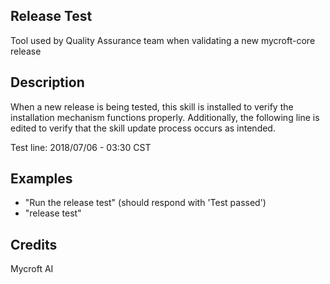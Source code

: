 ## Release Test
Tool used by Quality Assurance team when validating a new mycroft-core release

## Description 
When a new release is being tested, this skill is installed to verify the
installation mechanism functions properly.  Additionally, the following line
is edited to verify that the skill update process occurs as intended.

Test line:  2018/07/06 - 03:30 CST

## Examples 
* "Run the release test" (should respond with 'Test passed')
* "release test"

## Credits 
Mycroft AI
